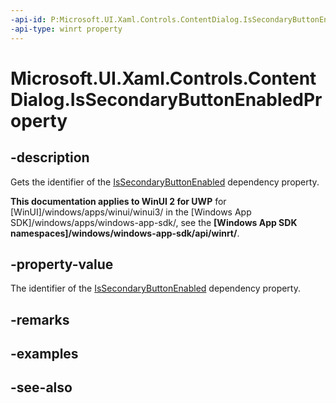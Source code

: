 ```yaml
---
-api-id: P:Microsoft.UI.Xaml.Controls.ContentDialog.IsSecondaryButtonEnabledProperty
-api-type: winrt property
---
```


<!-- Property syntax
public Windows.UI.Xaml.DependencyProperty IsSecondaryButtonEnabledProperty { get; }
-->

# Microsoft.UI.Xaml.Controls.ContentDialog.IsSecondaryButtonEnabledProperty

## -description
Gets the identifier of the [IsSecondaryButtonEnabled](contentdialog_issecondarybuttonenabled.md) dependency property.

**This documentation applies to WinUI 2 for UWP** for [WinUI]/windows/apps/winui/winui3/ in the [Windows App SDK]/windows/apps/windows-app-sdk/, see the **[Windows App SDK namespaces]/windows/windows-app-sdk/api/winrt/**.

## -property-value
The identifier of the [IsSecondaryButtonEnabled](contentdialog_issecondarybuttonenabled.md) dependency property.

## -remarks

## -examples

## -see-also
